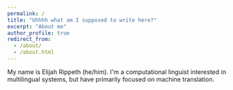 ```yaml
---
permalink: /
title: "Uhhhh what am I supposed to write here?"
excerpt: "About me"
author_profile: true
redirect_from: 
  - /about/
  - /about.html
---
```


My name is Elijah Rippeth (he/him). I'm a computational linguist interested in multilingual systems, but have primarily focused on machine translation.  
